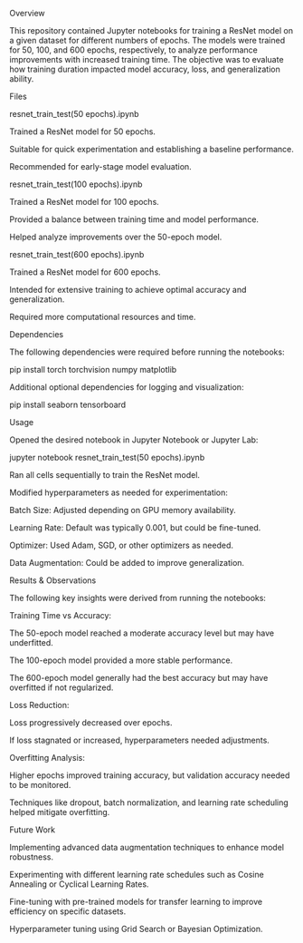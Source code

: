 Overview

This repository contained Jupyter notebooks for training a ResNet model on a given dataset for different numbers of epochs. The models were trained for 50, 100, and 600 epochs, respectively, to analyze performance improvements with increased training time. The objective was to evaluate how training duration impacted model accuracy, loss, and generalization ability.

Files

resnet_train_test(50 epochs).ipynb

Trained a ResNet model for 50 epochs.

Suitable for quick experimentation and establishing a baseline performance.

Recommended for early-stage model evaluation.

resnet_train_test(100 epochs).ipynb

Trained a ResNet model for 100 epochs.

Provided a balance between training time and model performance.

Helped analyze improvements over the 50-epoch model.

resnet_train_test(600 epochs).ipynb

Trained a ResNet model for 600 epochs.

Intended for extensive training to achieve optimal accuracy and generalization.

Required more computational resources and time.

Dependencies

The following dependencies were required before running the notebooks:

pip install torch torchvision numpy matplotlib

Additional optional dependencies for logging and visualization:

pip install seaborn tensorboard

Usage

Opened the desired notebook in Jupyter Notebook or Jupyter Lab:

jupyter notebook resnet_train_test(50 epochs).ipynb

Ran all cells sequentially to train the ResNet model.

Modified hyperparameters as needed for experimentation:

Batch Size: Adjusted depending on GPU memory availability.

Learning Rate: Default was typically 0.001, but could be fine-tuned.

Optimizer: Used Adam, SGD, or other optimizers as needed.

Data Augmentation: Could be added to improve generalization.

Results & Observations

The following key insights were derived from running the notebooks:

Training Time vs Accuracy:

The 50-epoch model reached a moderate accuracy level but may have underfitted.

The 100-epoch model provided a more stable performance.

The 600-epoch model generally had the best accuracy but may have overfitted if not regularized.

Loss Reduction:

Loss progressively decreased over epochs.

If loss stagnated or increased, hyperparameters needed adjustments.

Overfitting Analysis:

Higher epochs improved training accuracy, but validation accuracy needed to be monitored.

Techniques like dropout, batch normalization, and learning rate scheduling helped mitigate overfitting.

Future Work

Implementing advanced data augmentation techniques to enhance model robustness.

Experimenting with different learning rate schedules such as Cosine Annealing or Cyclical Learning Rates.

Fine-tuning with pre-trained models for transfer learning to improve efficiency on specific datasets.

Hyperparameter tuning using Grid Search or Bayesian Optimization.
